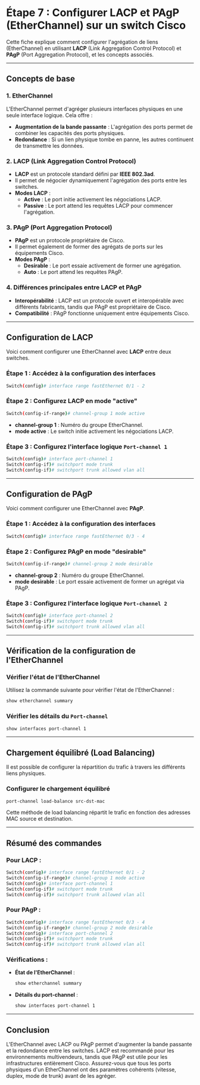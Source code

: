 # Étape 7 : Configurer LACP et PAgP (EtherChannel) sur un switch Cisco

Cette fiche explique comment configurer l'agrégation de liens (EtherChannel) en utilisant **LACP** (Link Aggregation Control Protocol) et **PAgP** (Port Aggregation Protocol), et les concepts associés.

---

## Concepts de base

### 1. EtherChannel

L'EtherChannel permet d'agréger plusieurs interfaces physiques en une seule interface logique. Cela offre :
- **Augmentation de la bande passante** : L'agrégation des ports permet de combiner les capacités des ports physiques.
- **Redondance** : Si un lien physique tombe en panne, les autres continuent de transmettre les données.

### 2. LACP (Link Aggregation Control Protocol)

- **LACP** est un protocole standard défini par **IEEE 802.3ad**.
- Il permet de négocier dynamiquement l'agrégation des ports entre les switches.
- **Modes LACP** :
  - **Active** : Le port initie activement les négociations LACP.
  - **Passive** : Le port attend les requêtes LACP pour commencer l'agrégation.

### 3. PAgP (Port Aggregation Protocol)

- **PAgP** est un protocole propriétaire de Cisco.
- Il permet également de former des agrégats de ports sur les équipements Cisco.
- **Modes PAgP** :
  - **Desirable** : Le port essaie activement de former une agrégation.
  - **Auto** : Le port attend les requêtes PAgP.

### 4. Différences principales entre LACP et PAgP
- **Interopérabilité** : LACP est un protocole ouvert et interopérable avec différents fabricants, tandis que PAgP est propriétaire de Cisco.
- **Compatibilité** : PAgP fonctionne uniquement entre équipements Cisco.

---

## Configuration de LACP

Voici comment configurer une EtherChannel avec **LACP** entre deux switches.

### Étape 1 : Accédez à la configuration des interfaces

```bash
Switch(config)# interface range fastEthernet 0/1 - 2
```

### Étape 2 : Configurez LACP en mode "active"

```bash
Switch(config-if-range)# channel-group 1 mode active
```
- **channel-group 1** : Numéro du groupe EtherChannel.
- **mode active** : Le switch initie activement les négociations LACP.

### Étape 3 : Configurez l'interface logique `Port-channel 1`

```bash
Switch(config)# interface port-channel 1
Switch(config-if)# switchport mode trunk
Switch(config-if)# switchport trunk allowed vlan all
```

---

## Configuration de PAgP

Voici comment configurer une EtherChannel avec **PAgP**.

### Étape 1 : Accédez à la configuration des interfaces

```bash
Switch(config)# interface range fastEthernet 0/3 - 4
```

### Étape 2 : Configurez PAgP en mode "desirable"

```bash
Switch(config-if-range)# channel-group 2 mode desirable
```
- **channel-group 2** : Numéro du groupe EtherChannel.
- **mode desirable** : Le port essaie activement de former un agrégat via PAgP.

### Étape 3 : Configurez l'interface logique `Port-channel 2`

```bash
Switch(config)# interface port-channel 2
Switch(config-if)# switchport mode trunk
Switch(config-if)# switchport trunk allowed vlan all
```

---

## Vérification de la configuration de l'EtherChannel

### Vérifier l'état de l'EtherChannel

Utilisez la commande suivante pour vérifier l'état de l'EtherChannel :

```bash
show etherchannel summary
```

### Vérifier les détails du `Port-channel`

```bash
show interfaces port-channel 1
```

---

## Chargement équilibré (Load Balancing)

Il est possible de configurer la répartition du trafic à travers les différents liens physiques.

### Configurer le chargement équilibré

```bash
port-channel load-balance src-dst-mac
```
Cette méthode de load balancing répartit le trafic en fonction des adresses MAC source et destination.

---

## Résumé des commandes

### Pour LACP :

```bash
Switch(config)# interface range fastEthernet 0/1 - 2
Switch(config-if-range)# channel-group 1 mode active
Switch(config)# interface port-channel 1
Switch(config-if)# switchport mode trunk
Switch(config-if)# switchport trunk allowed vlan all
```

### Pour PAgP :

```bash
Switch(config)# interface range fastEthernet 0/3 - 4
Switch(config-if-range)# channel-group 2 mode desirable
Switch(config)# interface port-channel 2
Switch(config-if)# switchport mode trunk
Switch(config-if)# switchport trunk allowed vlan all
```

### Vérifications :

- **État de l'EtherChannel** : 
  ```bash
  show etherchannel summary
  ```

- **Détails du port-channel** :
  ```bash
  show interfaces port-channel 1
  ```

---

## Conclusion

L'EtherChannel avec LACP ou PAgP permet d'augmenter la bande passante et la redondance entre les switches. LACP est recommandé pour les environnements multivendeurs, tandis que PAgP est utile pour les infrastructures entièrement Cisco. Assurez-vous que tous les ports physiques d'un EtherChannel ont des paramètres cohérents (vitesse, duplex, mode de trunk) avant de les agréger.
